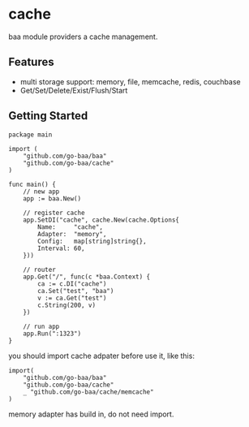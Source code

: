 # cache
baa module providers a cache management.

## Features

- multi storage support: memory, file, memcache, redis, couchbase
- Get/Set/Delete/Exist/Flush/Start

## Getting Started

```
package main

import (
    "github.com/go-baa/baa"
    "github.com/go-baa/cache"
)

func main() {
    // new app
    app := baa.New()

    // register cache
    app.SetDI("cache", cache.New(cache.Options{
        Name:     "cache",
        Adapter:  "memory",
        Config:   map[string]string{},
        Interval: 60,
    }))

    // router
    app.Get("/", func(c *baa.Context) {
        ca := c.DI("cache")
        ca.Set("test", "baa")
        v := ca.Get("test")
        c.String(200, v)
    })

    // run app
    app.Run(":1323")
}
```

you should import cache adpater before use it, like this:

```
import(
    "github.com/go-baa/baa"
    "github.com/go-baa/cache"
    _ "github.com/go-baa/cache/memcache"
)
```

memory adapter has build in, do not need import.
